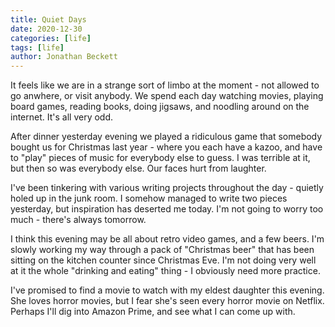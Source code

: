 ```yaml
---
title: Quiet Days
date: 2020-12-30
categories: [life]
tags: [life]
author: Jonathan Beckett
---
```


It feels like we are in a strange sort of limbo at the moment - not allowed to go anwhere, or visit anybody. We spend each day watching movies, playing board games, reading books, doing jigsaws, and noodling around on the internet. It's all very odd.

After dinner yesterday evening we played a ridiculous game that somebody bought us for Christmas last year - where you each have a kazoo, and have to "play" pieces of music for everybody else to guess. I was terrible at it, but then so was everybody else. Our faces hurt from laughter.

I've been tinkering with various writing projects throughout the day - quietly holed up in the junk room. I somehow managed to write two pieces yesterday, but inspiration has deserted me today. I'm not going to worry too much - there's always tomorrow.

I think this evening may be all about retro video games, and a few beers. I'm slowly working my way through a pack of "Christmas beer" that has been sitting on the kitchen counter since Christmas Eve. I'm not doing very well at it the whole "drinking and eating" thing - I obviously need more practice.

I've promised to find a movie to watch with my eldest daughter this evening. She loves horror movies, but I fear she's seen every horror movie on Netflix. Perhaps I'll dig into Amazon Prime, and see what I can come up with.